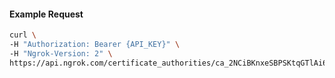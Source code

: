 
#### Example Request
```bash
curl \
-H "Authorization: Bearer {API_KEY}" \
-H "Ngrok-Version: 2" \
https://api.ngrok.com/certificate_authorities/ca_2NCiBKnxeSBPSKtqGTlAi61cMuO
